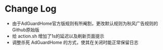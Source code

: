 # Change Log
- 由于AdGuardHome官方版规则有所阉割，更改默认规则为秋风广告规则的Github原始版
- 给 action.sh 增加了1s的延迟以及刷新页面提示
- 调整杀死 AdGuardHome 的方式，使其在关闭时能正常保留日志